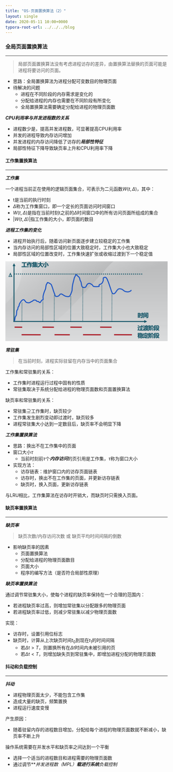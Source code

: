 ```yaml
---
title: "OS-页面置换算法（2）"
layout: single
date: 2020-05-11 10:00+0000
typora-root-url: ../../../blog
---
```


### 全局页面置换算法

---

> 局部页面置换算法没有考虑进程访存的差异，由置换算法替换的页面可能是进程将要访问的页面。

+ 思路：全局置换算法为进程分配可变数目的物理页面
+ 待解决的问题
    + 进程在不同阶段的内存需求是变化的
    + 分配给进程的内存也需要在不同阶段有所变化
    + 全局置换算法需要确定分配给进程的物理页面数

***CPU利用率与并发进程数的关系***

+ 进程数少是，提高并发进程数，可显著提高CPU利用率
+ 并发的进程导致内存访问增加
+ 并发进程的内存访问降低了访存的***局部性特征***
+ 局部性特征下降导致缺页率上升和CPU利用率下降



#### 工作集置换算法

---

***工作集***

一个进程当前正在使用的逻辑页面集合，可表示为二元函数$W(t,\Delta)$，其中：

+ t是当前的执行时刻
+ $\Delta$称为工作集窗口，即一个定长的页面访问时间窗口
+ $W(t,\Delta)$是指在当前时刻t之前的$\Delta$时间窗口中的所有访问页面所组成的集合
+ |$W(t,\Delta)$|指工作集的大小，即页面的数目



***进程工作集的变化***

+ 进程开始执行后，随着访问新页面逐步建立较稳定的工作集
+ 当内存访问的局部性区域的位置大致稳定时，工作集大小也大致稳定
+ 局部性区域的位置改变时，工作集快速扩张或收缩过渡到下一个稳定值

![image-20200512104008377](/assets/images/image-20200512104008377.png)



***常驻集***

> 在当前时刻，进程实际驻留在内存当中的页面集合

工作集和常驻集的关系：

+ 工作集时进程运行过程中固有的性质
+ 常驻集取决于系统分配给进程的物理页面数和页面置换算法

缺页率和常驻集的关系：

+ 常驻集$\supseteq$工作集时，缺页较少
+ 工作集发生剧烈变动即过渡时，缺页较多
+ 进程常驻集大小达到一定数目后，缺页率不会明显下降



***工作集置换算法***

+ 思路：换出不在工作集中的页面
+ 窗口大小$\tau$
    + 当前时刻前$\tau$个***内存访问***的页引用是工作集，$\tau$称为窗口大小
+ 实现方法：
    + 访存链表：维护窗口内的访存页面链表
    + 访存时，换出不在工作集的页面，并更新访存链表
    + 缺页时，换入页面，更新访存链表

与LRU相比，工作集算法在访存时开销大，而缺页时只需换入页面。



#### 缺页率置换算法

---

***缺页率***

> 缺页次数/内存访问次数 或 缺页平均时间间隔的倒数

+ 影响缺页率的因素
    + 页面置换算法
    + 分配给进程的物理页面数目
    + 页面大小
    + 程序的编写方法（是否符合局部性原理）

***缺页率置换算法***

通过调节常驻集大小，使每个进程的缺页率保持在一个合理的范围内：

+ 若进程缺页率过高，则增加常驻集以分配跟多的物理页面
+ 若进程缺页率过低，则减少常驻集以减少物理页面数

实现：

+ 访存时，设置引用位标志
+ 缺页时，计算从上次缺页时间$t_0$到现在$t_1$的时间间隔
    + 若$\Delta t>T$，则置换所有在$\Delta t$时间内未被引用的页
    + 若$\Delta t<T$，则增加缺失页到常驻集中，即增加进程分配的物理页面数 



#### 抖动和负载控制

---

***抖动***

+ 进程物理页面太少，不能包含工作集
+ 造成大量的缺页，频繁置换
+ 进程运行速度变慢

产生原因：

+ 随着驻留内存的进程数目增加，分配给每个进程的物理页面数就不断减小，缺页率不断上升

操作系统需要在并发水平和缺页率之间达到一个平衡

+ 选择一个适当的进程数目和进程需要的物理页面数
+ 通过调节***并发进程数（MPL）***载进行系统**负载控制**



